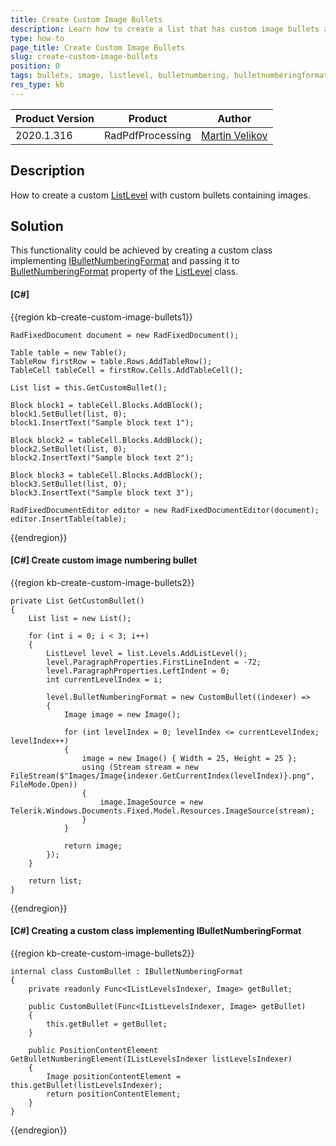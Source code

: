 ```yaml
---
title: Create Custom Image Bullets
description: Learn how to create a list that has custom image bullets and use it in a PDF document.
type: how-to
page_title: Create Custom Image Bullets
slug: create-custom-image-bullets
position: 0
tags: bullets, image, listlevel, bulletnumbering, bulletnumberingformat
res_type: kb
---
```


<table>
<thead>
	<tr>
		<th>Product Version</th>
		<th>Product</th>
		<th>Author</th>
	</tr>
</thead>
<tbody>
	<tr>
		<td>2020.1.316</td>
		<td>RadPdfProcessing</td>
		<td><a href="https://www.telerik.com/blogs/author/martin-velikov">Martin Velikov</a></td>
	</tr>
</tbody>
</table>

## Description

How to create a custom [ListLevel](https://docs.telerik.com/devtools/document-processing/api/Telerik.Windows.Documents.Fixed.Model.Editing.Lists.ListLevel.html) with custom bullets containing images.

## Solution

This functionality could be achieved by creating a custom class implementing [IBulletNumberingFormat](https://docs.telerik.com/devtools/document-processing/api/Telerik.Windows.Documents.Fixed.Model.Editing.Lists.IBulletNumberingFormat.html) and passing it to [BulletNumberingFormat](https://docs.telerik.com/devtools/document-processing/api/Telerik.Windows.Documents.Fixed.Model.Editing.Lists.ListLevel.html#collapsible-Telerik_Windows_Documents_Fixed_Model_Editing_Lists_ListLevel_BulletNumberingFormat) property of the [ListLevel](https://docs.telerik.com/devtools/document-processing/api/Telerik.Windows.Documents.Fixed.Model.Editing.Lists.ListLevel.html) class.

#### __[C#]__

{{region kb-create-custom-image-bullets1}}

	RadFixedDocument document = new RadFixedDocument();

	Table table = new Table();
	TableRow firstRow = table.Rows.AddTableRow();
	TableCell tableCell = firstRow.Cells.AddTableCell();

	List list = this.GetCustomBullet();

	Block block1 = tableCell.Blocks.AddBlock();
	block1.SetBullet(list, 0);
	block1.InsertText("Sample block text 1");

	Block block2 = tableCell.Blocks.AddBlock();
	block2.SetBullet(list, 0);
	block2.InsertText("Sample block text 2");

	Block block3 = tableCell.Blocks.AddBlock();
	block3.SetBullet(list, 0);
	block3.InsertText("Sample block text 3");

	RadFixedDocumentEditor editor = new RadFixedDocumentEditor(document);
	editor.InsertTable(table);
 
{{endregion}}

#### __[C#] Create custom image numbering bullet__

{{region kb-create-custom-image-bullets2}}

	private List GetCustomBullet()
	{
		List list = new List();

		for (int i = 0; i < 3; i++)
		{
			ListLevel level = list.Levels.AddListLevel();
			level.ParagraphProperties.FirstLineIndent = -72;
			level.ParagraphProperties.LeftIndent = 0;
			int currentLevelIndex = i;

			level.BulletNumberingFormat = new CustomBullet((indexer) =>
			{
				Image image = new Image();

				for (int levelIndex = 0; levelIndex <= currentLevelIndex; levelIndex++)
				{
					image = new Image() { Width = 25, Height = 25 };
					using (Stream stream = new FileStream($"Images/Image{indexer.GetCurrentIndex(levelIndex)}.png", FileMode.Open))
					{
						image.ImageSource = new Telerik.Windows.Documents.Fixed.Model.Resources.ImageSource(stream);
					}
				}

				return image;
			});
		}

		return list;
	}

{{endregion}}

#### __[C#] Creating a custom class implementing IBulletNumberingFormat__

{{region kb-create-custom-image-bullets2}}

	internal class CustomBullet : IBulletNumberingFormat
    {
        private readonly Func<IListLevelsIndexer, Image> getBullet;

        public CustomBullet(Func<IListLevelsIndexer, Image> getBullet)
        {
            this.getBullet = getBullet;
        }

        public PositionContentElement GetBulletNumberingElement(IListLevelsIndexer listLevelsIndexer)
        {
            Image positionContentElement = this.getBullet(listLevelsIndexer);
            return positionContentElement;
        }
    }
	
{{endregion}}
